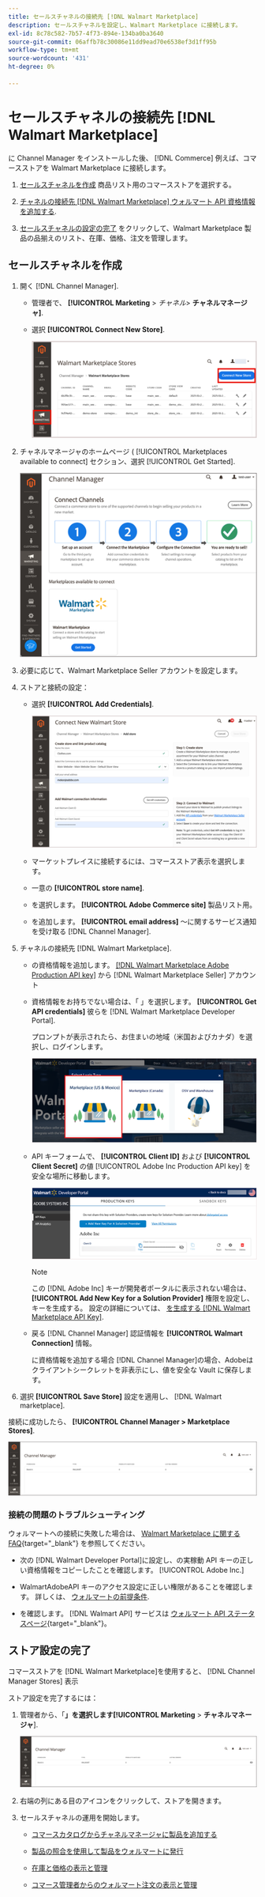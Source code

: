 ```yaml
---
title: セールスチャネルの接続先 [!DNL Walmart Marketplace]
description: セールスチャネルを設定し、Walmart Marketplace に接続します。
exl-id: 8c78c582-7b57-4f73-894e-134ba0ba3640
source-git-commit: 06affb78c30086e11dd9ead70e6538ef3d1ff95b
workflow-type: tm+mt
source-wordcount: '431'
ht-degree: 0%

---
```


# セールスチャネルの接続先 [!DNL Walmart Marketplace]

に Channel Manager をインストールした後、 [!DNL Commerce] 例えば、コマースストアを Walmart Marketplace に接続します。

1. [セールスチャネルを作成](#create-the-sales-channel) 商品リスト用のコマースストアを選択する。

1. [チャネルの接続先 [!DNL Walmart Marketplace] ウォルマート API 資格情報を追加する](#connect-the-channel-to-walmart-marketplace).

1. [セールスチャネルの設定の完了](#complete-store-setup) をクリックして、Walmart Marketplace 製品の品揃えのリスト、在庫、価格、注文を管理します。

## セールスチャネルを作成

1. 開く [!DNL Channel Manager].

   - 管理者で、 **[!UICONTROL Marketing** > _チャネル&#x200B;_> **チャネルマネージャ]**.

   - 選択 **[!UICONTROL Connect New Store]**.

      ![コマースストアの接続先 [!DNL Walmart Marketplace] から [!DNL Channel Manager]](assets/connect-commerce-store-to-marketplace.png)

1. チャネルマネージャのホームページ ( [!UICONTROL Marketplaces available to connect] セクション、選択 [!UICONTROL Get Started].

   ![新しいウォルマートストアをに接続 [!DNL Channel Manager]](assets/channel-manager-home.png)

1. 必要に応じて、Walmart Marketplace Seller アカウントを設定します。

1. ストアと接続の設定：

   - 選択 **[!UICONTROL Add Credentials]**.

      ![コマースとの接続を設定する [!DNL Walmart Marketplace] から [!DNL Channel Manager]](assets/configure-commerce-to-marketplace-connection.png)

   - マーケットプレイスに接続するには、コマースストア表示を選択します。

   - 一意の **[!UICONTROL store name]**.

   - を選択します。 **[!UICONTROL Adobe Commerce site]** 製品リスト用。

   - を追加します。 **[!UICONTROL email address]** ～に関するサービス通知を受け取る [!DNL Channel Manager].

1. チャネルの接続先 [!DNL Walmart Marketplace].

   - の資格情報を追加します。 [[!DNL Walmart Marketplace Adobe Production API key]](walmart-prerequisites.md#generate-a-walmart-marketplace-production-api-key) から [!DNL Walmart Marketplace Seller] アカウント

   - 資格情報をお持ちでない場合は、「 」を選択します。 **[!UICONTROL Get API credentials]** 彼らを [!DNL Walmart Marketplace Developer Portal].

      プロンプトが表示されたら、お住まいの地域（米国およびカナダ）を選択し、ログインします。

      ![[!DNL Walmart Marketplace] アカウントログイン](assets/walmart-marketplace-login-page.png)

   - API キーフォームで、 **[!UICONTROL Client ID]** および **[!UICONTROL Client Secret]** の値 [!UICONTROL Adobe Inc Production API key] を安全な場所に移動します。

      ![[!DNL Walmart Marketplace API key] 設定ページ](assets/walmart-api-key-management-form.png)

      >[!NOTE]
      >
      >この [!DNL Adobe Inc] キーが開発者ポータルに表示されない場合は、 **[!UICONTROL Add New Key for a Solution Provider]** 権限を設定し、キーを生成する。 設定の詳細については、 [を生成する [!DNL Walmart Marketplace API Key]](walmart-prerequisites.md#generate-a-walmart-marketplace-api-key).

   - 戻る [!DNL Channel Manager] 認証情報を **[!UICONTROL Walmart Connection]** 情報。

      に資格情報を追加する場合 [!DNL Channel Manager]の場合、Adobeはクライアントシークレットを非表示にし、値を安全な Vault に保存します。

1. 選択 **[!UICONTROL Save Store]** 設定を適用し、 [!DNL Walmart marketplace].

接続に成功したら、 **[!UICONTROL Channel Manager > Marketplace Stores]**.

![最初のストアを設定](assets/channel-manager-setup-first-store.png)

### 接続の問題のトラブルシューティング

ウォルマートへの接続に失敗した場合は、 [Walmart Marketplace に関する FAQ](https://developer.walmart.com/faq/us/faq-auth/){target=&quot;_blank&quot;} を参照してください。

- 次の [!DNL Walmart Developer Portal]に設定し、の実稼動 API キーの正しい資格情報をコピーしたことを確認します。 [!UICONTROL Adobe Inc.]

- WalmartAdobeAPI キーのアクセス設定に正しい権限があることを確認します。 詳しくは、 [ウォルマートの前提条件](walmart-prerequisites.md##generate-a-walmart-marketplace-api-key).

- を確認します。 [!DNL Walmart API] サービスは [ウォルマート API ステータスページ](https://developer.walmart.com/us/whats-new/new-api-status-information-now-available/){target=&quot;_blank&quot;}。

## ストア設定の完了

コマースストアを [!DNL Walmart Marketplace]を使用すると、 [!DNL Channel Manager Stores] 表示

ストア設定を完了するには：

1. 管理者から、「**」を選択します&#x200B;[!UICONTROL Marketing** > **チャネルマネージャ**].

   ![最初のストアを設定](assets/channel-manager-setup-first-store.png)

1. 右端の列にある目のアイコンをクリックして、ストアを開きます。

1. セールスチャネルの運用を開始します。

   - [コマースカタログからチャネルマネージャに製品を追加する](add-products-to-connected-channel.md)

   - [製品の照合を使用して製品をウォルマートに発行](publish-listings-to-marketplace.md)

   - [在庫と価格の表示と管理](inventory-and-price-updates.md)

   - [コマース管理者からのウォルマート注文の表示と管理](manage-orders.md)
